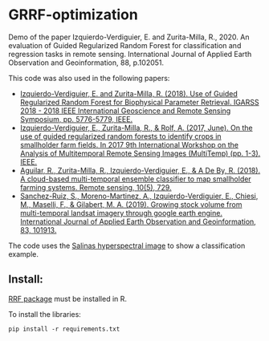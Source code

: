 # GRRF-optimization
Demo of the paper Izquierdo-Verdiguier, E. and Zurita-Milla, R., 2020. An evaluation of Guided Regularized Random Forest for classification and regression tasks in remote sensing. International Journal of Applied Earth Observation and Geoinformation, 88, p.102051.

This code was also used in the following papers:
+ [Izquierdo-Verdiguier, E. and Zurita-Milla, R. (2018). Use of Guided Regularized Random Forest for Biophysical Parameter Retrieval. IGARSS 2018 - 2018 IEEE International Geoscience and Remote Sensing Symposium, pp. 5776-5779, IEEE.](https://ieeexplore.ieee.org/document/8517920)
+ [Izquierdo-Verdiguier, E., Zurita-Milla, R., & Rolf, A. (2017, June). On the use of guided regularized random forests to identify crops in smallholder farm fields. In 2017 9th International Workshop on the Analysis of Multitemporal Remote Sensing Images (MultiTemp) (pp. 1-3). IEEE.](https://ieeexplore.ieee.org/document/8035248)
+ [Aguilar, R., Zurita-Milla, R., Izquierdo-Verdiguier, E., & A De By, R. (2018). A cloud-based multi-temporal ensemble classifier to map smallholder farming systems. Remote sensing, 10(5), 729.](https://www.mdpi.com/2072-4292/10/5/729)
+ [Sanchez-Ruiz, S., Moreno-Martinez, A., Izquierdo-Verdiguier, E., Chiesi, M., Maselli, F., & Gilabert, M. A. (2019). Growing stock volume from multi-temporal landsat imagery through google earth engine. International Journal of Applied Earth Observation and Geoinformation, 83, 101913.](https://www.sciencedirect.com/science/article/pii/S0303243419301898?casa_token=YoLsQdtrtysAAAAA:MDCUBgYMZpyTxib2PffDOhxokS3kEXJFSQKA92qawAc-U31HwdNUTc6VXh55XoTGfJ-qKnY6)

The code uses the [Salinas hyperspectral image](http://www.ehu.eus/ccwintco/index.php/Hyperspectral_Remote_Sensing_Scenes#Salinas) to show a classification example.

## Install:
[RRF package](https://cran.r-project.org/web/packages/RRF/RRF.pdf) must be installed in R.

To install the libraries:

    pip install -r requirements.txt
